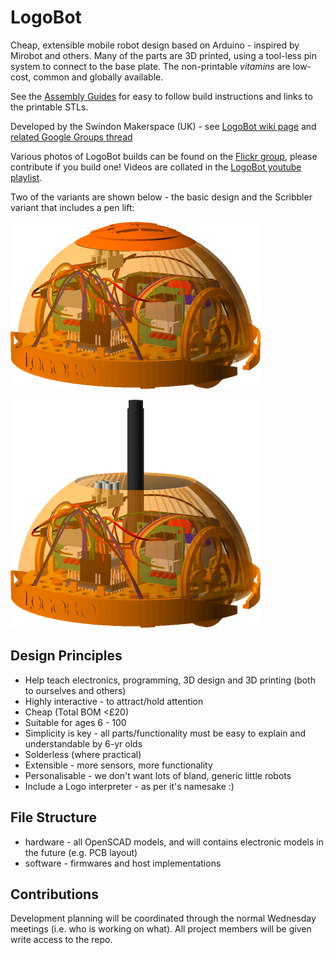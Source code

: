 LogoBot
=======

Cheap, extensible mobile robot design based on Arduino - inspired by Mirobot and others.  Many of the parts are 3D printed, using a tool-less pin system to connect to the base plate.  The non-printable *vitamins* are low-cost, common and globally available.

See the [Assembly Guides](http://rawgit.com/swindonmakers/LogoBot/master/hardware/docs/index.htm) for easy to follow build instructions and links to the printable STLs.

Developed by the Swindon Makerspace (UK) - see [LogoBot wiki page](https://github.com/swindonmakers/snhack.github.io/wiki/LogoBot) and [related Google Groups thread](https://groups.google.com/d/topic/swindon-hackspace/0EO_l_R9aW0/discussion)

Various photos of LogoBot builds can be found on the [Flickr group](https://www.flickr.com/groups/logobot/), please contribute if you build one!  Videos are collated in the [LogoBot youtube playlist](https://www.youtube.com/playlist?list=PLYuoVOMOzIhp9adQuXN-J07fskV5hSPBj).

Two of the variants are shown below - the basic design and the Scribbler variant that includes a pen lift:

![](hardware/images/LogoBot_view.png)

![](hardware/images/LogoBotScribbler_view.png)


Design Principles
-----------------

* Help teach electronics, programming, 3D design and 3D printing (both to ourselves and others)
* Highly interactive - to attract/hold attention
* Cheap (Total BOM <£20)
* Suitable for ages 6 - 100
* Simplicity is key - all parts/functionality must be easy to explain and understandable by 6-yr olds
* Solderless (where practical)
* Extensible - more sensors, more functionality
* Personalisable - we don't want lots of bland, generic little robots
* Include a Logo interpreter - as per it's namesake :)


File Structure
--------------

* hardware - all OpenSCAD models, and will contains electronic models in the future (e.g. PCB layout)
* software - firmwares and host implementations


Contributions
-------------

Development planning will be coordinated through the normal Wednesday meetings (i.e. who is working on what).  All project members will be given write access to the repo.
